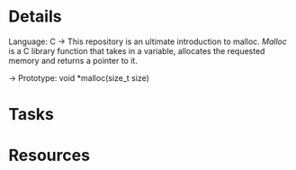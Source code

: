 # Details
Language: C
-> This repository is an ultimate introduction to malloc. *Malloc* is a C library function that takes in a variable, allocates the requested memory and returns a pointer to it.

-> Prototype: void \*malloc(size_t size)

# Tasks

# Resources
